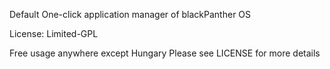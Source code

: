 Default One-click application manager of blackPanther OS

License: Limited-GPL

Free usage anywhere except Hungary 
Please see LICENSE for more details



